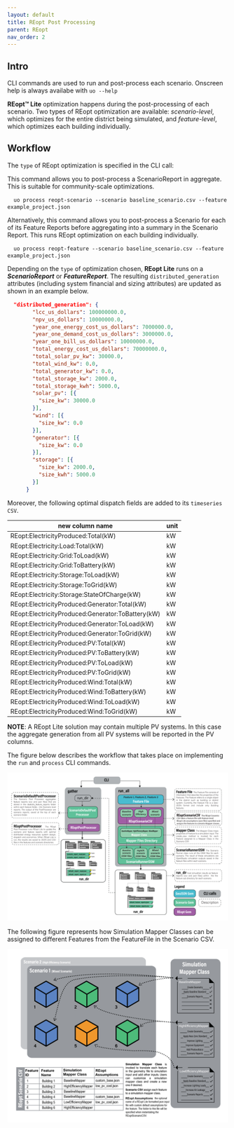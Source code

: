 ```yaml
---
layout: default
title: REopt Post Processing
parent: REopt
nav_order: 2
---
```

## Intro

CLI commands are used to run and post-process each scenario. Onscreen help is always availabe with `uo --help`

**REopt™ Lite** optimization happens during the post-processing of each scenario. Two types of REopt optimization are available: _scenario-level_, which optimizes for the entire district being simulated, and _feature-level_, which optimizes each building individually.

## Workflow

The `type` of REopt optimization is specified in the CLI call:

This command allows you to post-process a ScenarioReport in aggregate. This is suitable for community-scale optimizations.

```terminal
  uo process reopt-scenario --scenario baseline_scenario.csv --feature example_project.json  
```

Alternatively, this command allows you to post-process a Scenario for each of its Feature Reports before aggregating into a summary in the Scenario Report. This runs REopt optimization on each building individually.

```terminal
  uo process reopt-feature --scenario baseline_scenario.csv --feature example_project.json  
```

Depending on the `type` of optimization chosen, **REopt Lite** runs on a _**ScenarioReport**_ or _**FeatureReport**_. The resulting `distributed_generation` attributes (including system financial and sizing attributes) are updated as shown in an example below. 

```json
  "distributed_generation": {
        "lcc_us_dollars": 100000000.0,
        "npv_us_dollars": 10000000.0,
        "year_one_energy_cost_us_dollars": 7000000.0,
        "year_one_demand_cost_us_dollars": 3000000.0,
        "year_one_bill_us_dollars": 10000000.0,
        "total_energy_cost_us_dollars": 70000000.0,
        "total_solar_pv_kw": 30000.0,
        "total_wind_kw": 0.0,
        "total_generator_kw": 0.0,
        "total_storage_kw": 2000.0,
        "total_storage_kwh": 5000.0,
        "solar_pv": [{
          "size_kw": 30000.0
        }],
        "wind": [{
          "size_kw": 0.0
        }],
        "generator": [{
          "size_kw": 0.0
        }],
        "storage": [{
          "size_kw": 2000.0,
          "size_kwh": 5000.0
        }]
      }
```

Moreover, the following optimal dispatch fields are added to its `timeseries CSV`.

|            new column name                        |  unit  |
| --------------------------------------------------| ------ |
| REopt:ElectricityProduced:Total(kW)               | kW     |
| REopt:Electricity:Load:Total(kW)                  | kW     |
| REopt:Electricity:Grid:ToLoad(kW)                 | kW     |
| REopt:Electricity:Grid:ToBattery(kW)              | kW     |
| REopt:Electricity:Storage:ToLoad(kW)              | kW     |
| REopt:Electricity:Storage:ToGrid(kW)              | kW     |
| REopt:Electricity:Storage:StateOfCharge(kW)       | kW     |
| REopt:ElectricityProduced:Generator:Total(kW)     | kW     |
| REopt:ElectricityProduced:Generator:ToBattery(kW) | kW     |
| REopt:ElectricityProduced:Generator:ToLoad(kW)    | kW     |
| REopt:ElectricityProduced:Generator:ToGrid(kW)    | kW     |
| REopt:ElectricityProduced:PV:Total(kW)            | kW     |
| REopt:ElectricityProduced:PV:ToBattery(kW)        | kW     |
| REopt:ElectricityProduced:PV:ToLoad(kW)           | kW     |
| REopt:ElectricityProduced:PV:ToGrid(kW)           | kW     |
| REopt:ElectricityProduced:Wind:Total(kW)          | kW     |
| REopt:ElectricityProduced:Wind:ToBattery(kW)      | kW     |
| REopt:ElectricityProduced:Wind:ToLoad(kW)         | kW     |
| REopt:ElectricityProduced:Wind:ToGrid(kW)         | kW     |


**NOTE**: A REopt Lite solution may contain multiple PV systems. In this case the aggregate generation from all PV systems will be reported in the PV columns.

The figure below describes the workflow that takes place on implementing the `run` and `process` CLI commands.

![workflow_diagram](../doc_files/CLI_reopt.jpg)

The following figure represents how Simulation Mapper Classes can be assigned to different
Features from the FeatureFile in the Scenario CSV.

![scenario_mapper](../doc_files/reopt-scenario-mapper.png)
